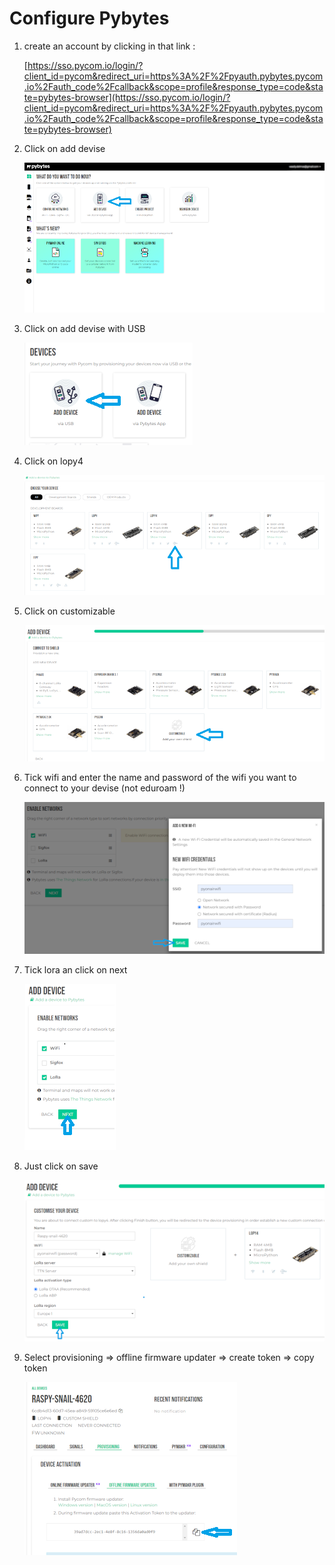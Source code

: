 # Configure Pybytes

1. create an account by clicking in that link :

    [https://sso.pycom.io/login/?client_id=pycom&redirect_uri=https%3A%2F%2Fpyauth.pybytes.pycom.io%2Fauth_code%2Fcallback&scope=profile&response_type=code&state=pybytes-browser](https://sso.pycom.io/login/?client_id=pycom&redirect_uri=https%3A%2F%2Fpyauth.pybytes.pycom.io%2Fauth_code%2Fcallback&scope=profile&response_type=code&state=pybytes-browser)

2. Click on add devise

    ![pybytes_tutorial_1](../images/pybytes_tutorial_1.png)

3. Click on add devise with USB

    ![pybytes_tutorial_2](../images/pybytes_tutorial_2.png)

4. Click on lopy4

    ![pybytes_tutorial_3](../images/pybytes_tutorial_3.png)

5. Click on customizable

    ![pybytes_tutorial_4](../images/pybytes_tutorial_4.png)

6. Tick wifi and enter the name and password of the wifi you want to connect to your devise (not eduroam !)

    ![pybytes_tutorial_5](../images/pybytes_tutorial_5.png)

7. Tick lora an click on next

    ![pybytes_tutorial_6](../images/pybytes_tutorial_6.png)

8. Just click on save

    ![pybytes_tutorial_7](../images/pybytes_tutorial_7.png)

9. Select provisioning => offline firmware updater => create token => copy token

    ![pybytes_tutorial_8](../images/pybytes_tutorial_8.png)